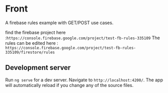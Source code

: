 # Front

A firebase rules example with GET/POST use cases.

find the firebase project here :`https://console.firebase.google.com/project/test-fb-rules-335109`
The rules can be edited here : `https://console.firebase.google.com/project/test-fb-rules-335109/firestore/rules`

## Development server

Run `ng serve` for a dev server. Navigate to `http://localhost:4200/`. The app will automatically reload if you change any of the source files.

